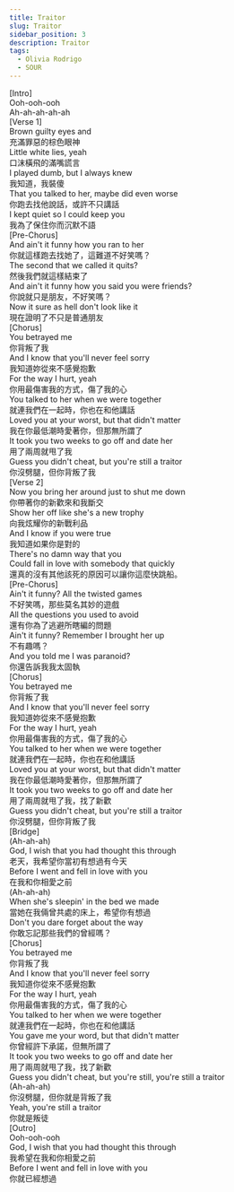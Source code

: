 ```yaml
---
title: Traitor
slug: Traitor
sidebar_position: 3
description: Traitor
tags:
  - Olivia Rodrigo
  - SOUR
---
```


[Intro]  
Ooh-ooh-ooh  
Ah-ah-ah-ah-ah  
[Verse 1]  
Brown guilty eyes and  
充滿罪惡的棕色眼神  
Little white lies, yeah  
口沫橫飛的滿嘴謊言  
I played dumb, but I always knew  
我知道，我裝傻  
That you talked to her, maybe did even worse  
你跑去找他說話，或許不只講話  
I kept quiet so I could keep you  
我為了保住你而沉默不語  
[Pre-Chorus]  
And ain't it funny how you ran to her  
你就這樣跑去找她了，這難道不好笑嗎？  
The second that we called it quits?  
然後我們就這樣結束了  
And ain't it funny how you said you were friends?  
你說就只是朋友，不好笑嗎？  
Now it sure as hell don't look like it  
現在證明了不只是普通朋友  
[Chorus]  
You betrayed me  
你背叛了我  
And I know that you'll never feel sorry  
我知道妳從來不感覺抱歉  
For the way I hurt, yeah  
你用最傷害我的方式，傷了我的心  
You talked to her when we were together  
就連我們在一起時，你也在和他講話  
Loved you at your worst, but that didn't matter  
我在你最低潮時愛著你，但那無所謂了  
It took you two weeks to go off and date her  
用了兩周就甩了我  
Guess you didn't cheat, but you're still a traitor  
你沒劈腿，但你背叛了我  
[Verse 2]  
Now you bring her around just to shut me down  
你帶著你的新歡來和我斷交  
Show her off like she's a new trophy  
向我炫耀你的新戰利品  
And I know if you were true  
我知道如果你是對的  
There's no damn way that you  
Could fall in love with somebody that quickly  
還真的沒有其他該死的原因可以讓你這麼快跳船。  
[Pre-Chorus]  
Ain't it funny? All the twisted games  
不好笑嗎，那些莫名其妙的遊戲  
All the questions you used to avoid  
還有你為了逃避所瞎編的問題  
Ain't it funny? Remember I brought her up  
不有趣嗎？  
And you told me I was paranoid?  
你還告訴我我太固執  
[Chorus]  
You betrayed me  
你背叛了我  
And I know that you'll never feel sorry  
我知道妳從來不感覺抱歉  
For the way I hurt, yeah  
你用最傷害我的方式，傷了我的心  
You talked to her when we were together  
就連我們在一起時，你也在和他講話  
Loved you at your worst, but that didn't matter  
我在你最低潮時愛著你，但那無所謂了  
It took you two weeks to go off and date her  
用了兩周就甩了我，找了新歡  
Guess you didn't cheat, but you're still a traitor  
你沒劈腿，但你背叛了我  
[Bridge]  
(Ah-ah-ah)  
God, I wish that you had thought this through  
老天，我希望你當初有想過有今天  
Before I went and fell in love with you  
在我和你相愛之前  
(Ah-ah-ah)  
When she's sleepin' in the bed we made  
當她在我倆曾共處的床上，希望你有想過  
Don't you dare forget about the way  
你敢忘記那些我們的曾經嗎？  
[Chorus]  
You betrayed me  
你背叛了我  
And I know that you'll never feel sorry  
我知道你從來不感覺抱歉  
For the way I hurt, yeah  
你用最傷害我的方式，傷了我的心  
You talked to her when we were together  
就連我們在一起時，你也在和他講話  
You gave me your word, but that didn't matter  
你曾經許下承諾，但無所謂了  
It took you two weeks to go off and date her  
用了兩周就甩了我，找了新歡  
Guess you didn't cheat, but you're still, you're still a traitor  
(Ah-ah-ah)  
你沒劈腿，但你就是背叛了我  
Yeah, you're still a traitor  
你就是叛徒  
[Outro]  
Ooh-ooh-ooh  
God, I wish that you had thought this through  
我希望在我和你相愛之前  
Before I went and fell in love with you  
你就已經想過  
    

